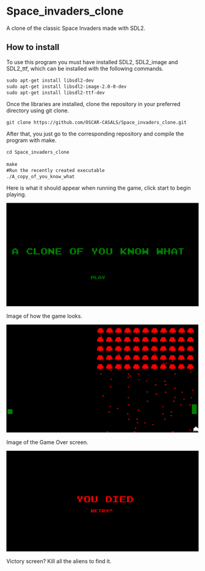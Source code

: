 # Space_invaders_clone
A clone of the classic Space Invaders made with SDL2.

## How to install
To use this program you must have installed SDL2, SDL2_image and SDL2_ttf, which can be installed with the following commands.
```
sudo apt-get install libsdl2-dev
sudo apt-get install libsdl2-image-2.0-0-dev
sudo apt-get install libsdl2-ttf-dev
```

Once the libraries are installed, clone the repository in your preferred directory using git clone.

```
git clone https://github.com/OSCAR-CASALS/Space_invaders_clone.git
```

After that, you just go to the corresponding repository and compile the program with make.

```
cd Space_invaders_clone

make
#Run the recently created executable
./A_copy_of_you_know_what
```

Here is what it should appear when running the game, click start to begin playing.

![](Images/Main_menu.png)

Image of how the game looks.

![](Images/Game.png)

Image of the Game Over screen.

![](Images/GameOver.png)

Victory screen? Kill all the aliens to find it.

